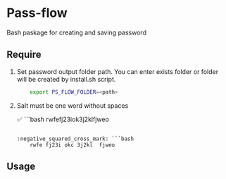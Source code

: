 # Pass-flow
Bash paskage for creating and saving password

## Require
1. Set password output folder path. You can enter exists folder or folder will be created by install.sh script. 
    ```bash
        export PS_FLOW_FOLDER=<path>
    ```
2. Salt must be one word without spaces    
    
    :white_check_mark: ```bash
        rwfefj23iok3j2klfjweo
    ```    
    
    :negative_squared_cross_mark: ```bash
        rwfe fj23i okc 3j2kl  fjweo
    ```    
## Usage 
